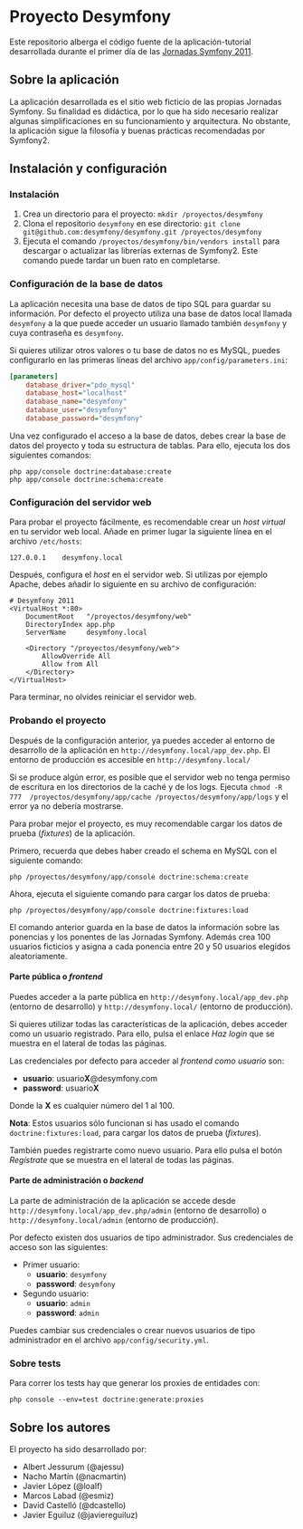 Proyecto Desymfony
==================

Este repositorio alberga el código fuente de la aplicación-tutorial 
desarrollada durante el primer día de las [Jornadas Symfony 2011](http://desymfony.com).

Sobre la aplicación
-------------------

La aplicación desarrollada es el sitio web ficticio de las propias Jornadas 
Symfony. Su finalidad es didáctica, por lo que ha sido necesario realizar 
algunas simplificaciones en su funcionamiento y arquitectura. No obstante, la 
aplicación sigue la filosofía y buenas prácticas recomendadas por Symfony2.

Instalación y configuración
---------------------------

### Instalación ###

  1. Crea un directorio para el proyecto: `mkdir /proyectos/desymfony`
  2. Clona el repositorio `desymfony` en ese directorio:
  `git clone git@github.com:desymfony/desymfony.git /proyectos/desymfony`
  3. Ejecuta el comando `/proyectos/desymfony/bin/vendors install` para descargar
  o actualizar las librerías externas de Symfony2. Este comando puede tardar
  un buen rato en completarse.

### Configuración de la base de datos ###

La aplicación necesita una base de datos de tipo SQL para guardar su 
información. Por defecto el proyecto utiliza una base de datos local llamada
`desymfony` a la que puede acceder un usuario llamado también `desymfony` y 
cuya contraseña es `desymfony`.

Si quieres utilizar otros valores o tu base de datos no es MySQL, puedes 
configurarlo en las primeras líneas del archivo `app/config/parameters.ini`:

```ini
[parameters]
    database_driver="pdo_mysql"
    database_host="localhost"
    database_name="desymfony"
    database_user="desymfony"
    database_password="desymfony"
```

Una vez configurado el acceso a la base de datos, debes crear la base de datos 
del proyecto y toda su estructura de tablas. Para ello, ejecuta los dos
siguientes comandos:

```
php app/console doctrine:database:create
php app/console doctrine:schema:create
```

### Configuración del servidor web ###

Para probar el proyecto fácilmente, es recomendable crear un *host virtual* en 
tu servidor web local. Añade en primer lugar la siguiente línea en el archivo 
`/etc/hosts`:

```
127.0.0.1    desymfony.local
```

Después, configura el *host* en el servidor web. Si utilizas por ejemplo 
Apache, debes añadir lo siguiente en su archivo de configuración:

```
# Desymfony 2011
<VirtualHost *:80>
    DocumentRoot   "/proyectos/desymfony/web"
    DirectoryIndex app.php
    ServerName     desymfony.local

    <Directory "/proyectos/desymfony/web">
        AllowOverride All
        Allow from All
    </Directory>
</VirtualHost>
```

Para terminar, no olvides reiniciar el servidor web.

### Probando el proyecto ###

Después de la configuración anterior, ya puedes acceder al entorno de 
desarrollo de la aplicación en `http://desymfony.local/app_dev.php`. El 
entorno de producción es accesible en `http://desymfony.local/`

Si se produce algún error, es posible que el servidor web no tenga permiso de 
escritura en los directorios de la caché y de los logs. Ejecuta `chmod -R 777 
/proyectos/desymfony/app/cache /proyectos/desymfony/app/logs` y el error ya no 
debería mostrarse.

Para probar mejor el proyecto, es muy recomendable cargar los datos de prueba
(*fixtures*) de la aplicación.

Primero, recuerda que debes haber creado el schema en MySQL con el siguiente
comando:

```
php /proyectos/desymfony/app/console doctrine:schema:create
```

Ahora, ejecuta el siguiente comando para cargar los datos de prueba:

```
php /proyectos/desymfony/app/console doctrine:fixtures:load
```

El comando anterior guarda en la base de datos la información sobre las
ponencias y los ponentes de las Jornadas Symfony. Además crea 100 usuarios
ficticios y asigna a cada ponencia entre 20 y 50 usuarios elegidos
aleatoriamente.

#### Parte pública o *frontend* ####

Puedes acceder a la parte pública en `http://desymfony.local/app_dev.php` 
(entorno de desarrollo) y `http://desymfony.local/` (entorno de producción).

Si quieres utilizar todas las características de la aplicación, debes acceder
como un usuario registrado. Para ello, pulsa el enlace *Haz login* que se
muestra en el lateral de todas las páginas.

Las credenciales por defecto para acceder al *frontend como usuario* son:

  * **usuario**: usuario**X**@desymfony.com
  * **password**: usuario**X**

  Donde la **X** es cualquier número del 1 al 100.

  **Nota**: Estos usuarios sólo funcionan si has usado el comando
  `doctrine:fixtures:load`, para cargar los datos de prueba (*fixtures*).

También puedes registrarte como nuevo usuario. Para ello pulsa el botón
*Regístrate* que se muestra en el lateral de todas las páginas.

#### Parte de administración o *backend* ####

La parte de administración de la aplicación se accede desde 
`http://desymfony.local/app_dev.php/admin` (entorno de desarrollo) o 
`http://desymfony.local/admin` (entorno de producción).

Por defecto existen dos usuarios de tipo administrador. Sus credenciales de
acceso son las siguientes:

  * Primer usuario:
      * **usuario**: `desymfony`
      * **password**: `desymfony`
  * Segundo usuario:
      * **usuario**: `admin`
      * **password**: `admin`

Puedes cambiar sus credenciales o crear nuevos usuarios de tipo administrador
en el archivo `app/config/security.yml`.

### Sobre tests ###

Para correr los tests hay que generar los proxies de entidades con:

    php console --env=test doctrine:generate:proxies

Sobre los autores
-----------------

El proyecto ha sido desarrollado por:

  * Albert Jessurum (@ajessu)
  * Nacho Martín (@nacmartin)
  * Javier López (@loalf)
  * Marcos Labad (@esmiz)
  * David Castelló (@dcastello)
  * Javier Eguiluz (@javiereguiluz)
